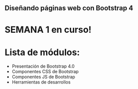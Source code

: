## Diseñando páginas web con Bootstrap 4

# SEMANA 1 en curso!

# Lista de módulos:

- Presentación de Bootstrap 4.0
- Componentes CSS de Bootstrap
- Componentes JS de Bootstrap
- Herramientas de desarrollos